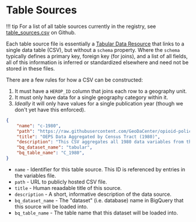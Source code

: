 # Table Sources

!!! tip
    For a list of all table sources currently in the registry, see [table_sources.csv](https://github.com/healthyregions/oeps/blob/main/docs/src/reference/registry/table_sources.csv) on Github.

Each table source file is essentially a [Tabular Data Resource](https://specs.frictionlessdata.io/tabular-data-resource/) that links to a single data table (CSV), but without a `schema` property. Where the `schema` typically defines a primary key, foreign key (for joins), and a list of all fields, all of this information is inferred or standardized elsewhere and need not be stored in these files.

There are a few rules for how a CSV can be constructed:

1. It must have a `HEROP_ID` column that joins each row to a geography unit.
2. It must only have data for a single geography category within it.
3. *Ideally* it will only have values for a single publication year (though we don't yet have this enforced).

```json
{
    "name": "c-1980",
    "path": "https://raw.githubusercontent.com/GeoDaCenter/opioid-policy-scan/main/data_final/full_tables/C_1980.csv",
    "title": "OEPS Data Aggregated by Census Tract (1980)",
    "description": "This CSV aggregates all 1980 data variables from the OEPS v2 release at the Census Tract level.",
    "bq_dataset_name": "tabular",
    "bq_table_name": "C_1980",
}
```

- `name` - Identifier for this table source. This ID is referenced by entries in the variables file.
- `path` - URL to publicly hosted CSV file.
- `title` - Human reaadable title of this source.
- `description` - A short, informative description of the data source.
- `bq_dataset_name` - The "dataset" (i.e. database) name in BigQuery that this source will be loaded into.
- `bq_table_name` - The table name that this dataset will be loaded into.